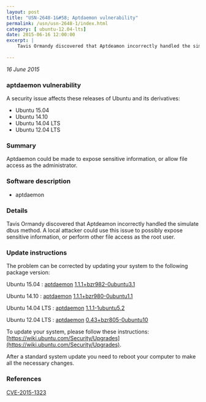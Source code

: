 ```yaml
---
layout: post
title: "USN-2648-1&#58; Aptdaemon vulnerability"
permalink: /usn/usn-2648-1/index.html
category: [ ubuntu-12.04-lts]
date: 2015-06-16 12:00:00
excerpt: |
    Tavis Ormandy discovered that Aptdeamon incorrectly handled the simulate dbus method. A local attacker could use this issue to possibly expose sensitive information, or perform other file access as the root user. 
    
--- 
```

 
 

*16 June 2015*

### aptdaemon vulnerability

A security issue affects these releases of Ubuntu and its derivatives:

* Ubuntu 15.04
* Ubuntu 14.10
* Ubuntu 14.04 LTS
* Ubuntu 12.04 LTS

### Summary

Aptdaemon could be made to expose sensitive information, or allow file access as the administrator.

### Software description

* aptdaemon 

### Details

Tavis Ormandy discovered that Aptdeamon incorrectly handled the simulate dbus method. A local attacker could use this issue to possibly expose sensitive information, or perform other file access as the root user. 

### Update instructions

The problem can be corrected by updating your system to the following package version:

Ubuntu 15.04
 : [aptdaemon](https://launchpad.net/ubuntu/+source/aptdaemon) <span> [1.1.1+bzr982-0ubuntu3.1](https://launchpad.net/ubuntu/+source/aptdaemon/1.1.1+bzr982-0ubuntu3.1) </span> 

Ubuntu 14.10
 : [aptdaemon](https://launchpad.net/ubuntu/+source/aptdaemon) <span> [1.1.1+bzr980-0ubuntu1.1](https://launchpad.net/ubuntu/+source/aptdaemon/1.1.1+bzr980-0ubuntu1.1) </span> 

Ubuntu 14.04 LTS
 : [aptdaemon](https://launchpad.net/ubuntu/+source/aptdaemon) <span> [1.1.1-1ubuntu5.2](https://launchpad.net/ubuntu/+source/aptdaemon/1.1.1-1ubuntu5.2) </span> 

Ubuntu 12.04 LTS
 : [aptdaemon](https://launchpad.net/ubuntu/+source/aptdaemon) <span> [0.43+bzr805-0ubuntu10](https://launchpad.net/ubuntu/+source/aptdaemon/0.43+bzr805-0ubuntu10) </span> 

To update your system, please follow these instructions: [https://wiki.ubuntu.com/Security/Upgrades](https://wiki.ubuntu.com/Security/Upgrades).

After a standard system update you need to reboot your computer to make all the necessary changes. 

### References

 
 [CVE-2015-1323](http://people.ubuntu.com/~ubuntu-security/cve/CVE-2015-1323)
 

